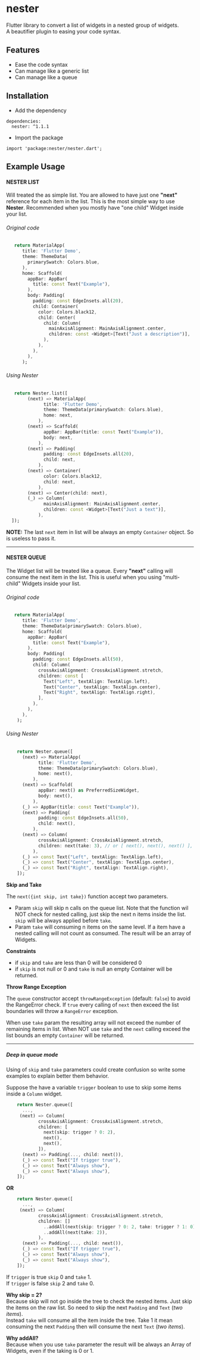 # nester

Flutter library to convert a list of widgets in a nested group of
widgets.  
A beautifier plugin to easing your code syntax.

## Features

- Ease the code syntax
- Can manage like a generic list
- Can manage like a queue


## Installation

- Add the dependency

```
dependencies:
  nester: ^1.1.1
```

- Import the package

```
import 'package:nester/nester.dart';
```

## Example Usage

#### NESTER LIST
Will treated the as simple list. You are allowed to have just one
**"next"**
reference for each item in the list.
This is the most simple way to use **Nester**.
Recommended when you mostly have "one child" Widget inside your list.


###### Original code
```dart
   return MaterialApp(
      title: 'Flutter Demo',
      theme: ThemeData(
        primarySwatch: Colors.blue,
      ),
      home: Scaffold(
        appBar: AppBar(
          title: const Text("Example"),
        ),
        body: Padding(
          padding: const EdgeInsets.all(20),
          child: Container(
            color: Colors.black12,
            child: Center(
              child: Column(
                mainAxisAlignment: MainAxisAlignment.center,
                children: const <Widget>[Text("Just a description")],
              ),
            ),
          ),
        ),
      );
```

###### Using Nester
```dart
   return Nester.list([
        (next) => MaterialApp(
              title: 'Flutter Demo',
              theme: ThemeData(primarySwatch: Colors.blue),
              home: next,
            ),
        (next) => Scaffold(
              appBar: AppBar(title: const Text("Example")),
              body: next,
            ),
        (next) => Padding(
              padding: const EdgeInsets.all(20),
              child: next,
            ),
        (next) => Container(
              color: Colors.black12,
              child: next,
            ),
        (next) => Center(child: next),
        (_) => Column(
              mainAxisAlignment: MainAxisAlignment.center,
              children: const <Widget>[Text("Just a text")],
            ),
  ]);
```

**NOTE:** The last `next` item in list will be always an empty
`Container` object. So is useless to pass it.

---

#### NESTER QUEUE
The Widget list will be treated like a queue.
Every **"next"** calling will consume the next item in the list.
This is useful when you using "multi-child" Widgets inside your list.


###### Original code
```dart
   return MaterialApp(
      title: 'Flutter Demo',
      theme: ThemeData(primarySwatch: Colors.blue),
      home: Scaffold(
        appBar: AppBar(
          title: const Text("Example"),
        ),
        body: Padding(
          padding: const EdgeInsets.all(50),
          child: Column(
            crossAxisAlignment: CrossAxisAlignment.stretch,
            children: const [
              Text("Left", textAlign: TextAlign.left),
              Text("Center", textAlign: TextAlign.center),
              Text("Right", textAlign: TextAlign.right),
            ],
          ),
        ),
      ),
    );
```

###### Using Nester
```dart
    return Nester.queue([
      (next) => MaterialApp(
            title: 'Flutter Demo',
            theme: ThemeData(primarySwatch: Colors.blue),
            home: next(),
          ),
      (next) => Scaffold(
            appBar: next() as PreferredSizeWidget,
            body: next(),
          ),
      (_) => AppBar(title: const Text("Example")),
      (next) => Padding(
            padding: const EdgeInsets.all(50),
            child: next(),
          ),
      (next) => Column(
            crossAxisAlignment: CrossAxisAlignment.stretch,
            children: next(take: 3), // or [ next(), next(), next() ],
          ),
      (_) => const Text("Left", textAlign: TextAlign.left),
      (_) => const Text("Center", textAlign: TextAlign.center),
      (_) => const Text("Right", textAlign: TextAlign.right),
    ]);
```

**Skip and Take**

The `next({int skip, int take})` function accept two parameters.
* Param `skip` will skip n calls on the queue list. Note that the
function wil NOT check for nested calling, just skip the next n items
inside the list. `skip` will be always applied before `take`.
* Param `take` will consuming n items on the same level. If a item have a
nested calling will not count as consumed. The result will be an array of
Widgets.


**Constraints**

* if `skip` and `take` are less than 0 will be considered 0
* if `skip` is not null or 0 and `take` is null an empty Container
will be returned.

**Throw Range Exception**

The `queue` constructor accept `throwRangeException` (default:
`false`) to avoid the RangeError check.
If `true` every calling of `next` then exceed the list boundaries will
throw a `RangeError` exception.

When use `take` param the resulting array will not exceed the number of
remaining items in list.
When NOT use `take` and the `next` calling exceed the list bounds an
empty `Container` will be returned.

---

##### Deep in queue mode

Using of `skip` and `take` parameters could create confusion so
write some examples to explain better them behavior.

Suppose the have a variable `trigger` boolean to use to skip some items
inside a `Column` widget.

```dart
    return Nester.queue([
      ...,
     (next) => Column(
            crossAxisAlignment: CrossAxisAlignment.stretch,
            children: [
              next(skip: trigger ? 0: 2),
              next(),
              next(),
            ]),
      (next) => Padding(..., child: next()),
      (_) => const Text("If trigger true"),
      (_) => const Text("Always show"),
      (_) => const Text("Always show"),
    ]);
```

**OR**

```dart
    return Nester.queue([
      ...,
     (next) => Column(
            crossAxisAlignment: CrossAxisAlignment.stretch,
            children: []
              ..addAll(next(skip: trigger ? 0: 2, take: trigger ? 1: 0))
              ..addAll(next(take: 2)),
            ),
      (next) => Padding(..., child: next()),
      (_) => const Text("If trigger true"),
      (_) => const Text("Always show"),
      (_) => const Text("Always show"),
    ]);
```

If `trigger` is true `skip` 0 and `take` 1.  
If `trigger` is false `skip` 2 and `take` 0.

**Why skip = 2?**  
Because skip will not go inside the tree to check the nested items.
Just skip the items on the raw list.
So need to skip the next `Padding` and `Text` (*two items*).  
Instead `take` will consume all the item inside the tree. Take 1 it
mean consuming the next `Padding` then will consume the next `Text`
(*two items*).

**Why addAll?**  
Because when you use `take` parameter the result will be always an
Array of Widgets, even if the taking is 0 or 1.